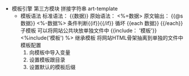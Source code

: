 - 模板引擎
  第三方模块 拼接字符串
  art-template
  - 模板语法
    标准语法： {{数据}}
    原始语法： <%=数据>
    原文输出：
      {{@s数据}}
      <%-数据%>
    条件判断{{if}}{{/if}}
    循坏 {{each 数据}} {{/each}}
    子模板
      可以将网站公共块放单独文件中
      {{include： '模板'}}
      <%include('模板') %>
    继承模板
      将网站HTML骨架抽离到单独的文件中
    模板配置
      1. 向模板中导入变量 
      2. 设置模板跟目录
      3. 设置默认的模板后缀